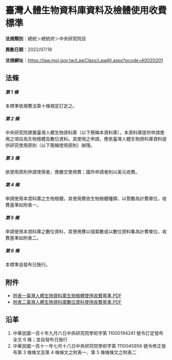 # 臺灣人體生物資料庫資料及檢體使用收費標準



**法規類別**：總統＞總統府＞中央研究院目

**異動日期**：2022/07/18  

**法規網址**：https://law.moj.gov.tw/LawClass/LawAll.aspx?pcode=A0020201



## 法條
##### 第 1 條
本標準依規費法第十條規定訂定之。

##### 第 2 條
中央研究院建置臺灣人體生物資料庫（以下簡稱本資料庫），本資料庫提供申請使用之項目為生物檢體及數位資料。其使用之申請，應依臺灣人體生物資料庫資料提供研究使用原則（以下簡稱使用原則）辦理。

##### 第 3 條
依使用原則申請使用者，應繳交使用費；國外申請者則以美元收費。

##### 第 4 條
申請使用本資料庫之生物檢體，其使用費依生物檢體種類，以管數為計費單位，收費基準如附表一。

##### 第 5 條
申請使用本資料庫之數位資料，其使用費以個案數或以數位資料集為計費單位，收費基準如附表二。

##### 第 6 條
本標準自發布日施行。
## 附件
* [附表一臺灣人體生物資料庫生物檢體使用收費基準.PDF](https://law.moj.gov.tw/LawClass/LawGetFile.ashx?FileId=0000320425)
* [附表二臺灣人體生物資料庫數位資料使用收費基準.PDF](https://law.moj.gov.tw/LawClass/LawGetFile.ashx?FileId=0000320426)
## 沿革
1. 中華民國一百十年九月六日中央研究院學術字第 11000194241  號令訂定發布全文 6  條；並自發布日施行
1. 中華民國一百十一年七月十八日中央研究院學術字第 1110045956 號令修正發布第 3  條條文及第 4  條條文之附表一、第 5  條條條文之附表二
